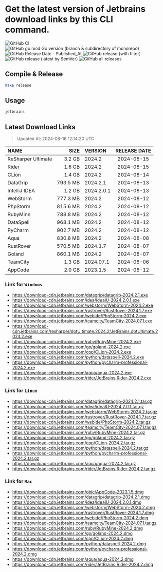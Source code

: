 # Get the latest version of Jetbrains download links by this CLI command.

![GitHub CI](https://github.com/designinlife/jetbrains/actions/workflows/ci.yml/badge.svg)
![GitHub go.mod Go version (branch & subdirectory of monorepo)](https://img.shields.io/github/go-mod/go-version/designinlife/jetbrains/master)
![GitHub Release Date - Published_At](https://img.shields.io/github/release-date/designinlife/jetbrains)
![GitHub release (with filter)](https://img.shields.io/github/v/release/designinlife/jetbrains)
![GitHub release (latest by SemVer)](https://img.shields.io/github/downloads/designinlife/jetbrains/v1.1.10/total)
![GitHub all releases](https://img.shields.io/github/downloads/designinlife/jetbrains/total)

## Compile & Release

```bash
make release
```

## Usage

```bash
jetbrains
```

## Latest Download Links

> Updated At: 2024-08-16 12:14:20 UTC

| NAME | SIZE | VERSION | RELEASE DATE |
| :-- | --: | :-- | :--: |
| ReSharper Ultimate | 3.2 GB | 2024.2 | 2024-08-15 |
| Rider | 1.6 GB | 2024.2 | 2024-08-15 |
| CLion | 1.4 GB | 2024.2 | 2024-08-14 |
| DataGrip | 793.5 MB | 2024.2.1 | 2024-08-13 |
| IntelliJ IDEA | 1.2 GB | 2024.2.0.1 | 2024-08-13 |
| WebStorm | 777.3 MB | 2024.2 | 2024-08-12 |
| PhpStorm | 815.6 MB | 2024.2 | 2024-08-12 |
| RubyMine | 788.8 MB | 2024.2 | 2024-08-12 |
| DataSpell | 968.1 MB | 2024.2 | 2024-08-12 |
| PyCharm | 902.7 MB | 2024.2 | 2024-08-12 |
| Aqua | 830.8 MB | 2024.2 | 2024-08-08 |
| RustRover | 570.5 MB | 2024.1.7 | 2024-08-07 |
| Goland | 860.1 MB | 2024.2 | 2024-08-07 |
| TeamCity | 1.3 GB | 2024.07.1 | 2024-08-06 |
| AppCode | 2.0 GB | 2023.1.5 | 2024-06-12 |

### Link for `Windows`

* <https://download-cdn.jetbrains.com/datagrip/datagrip-2024.2.1.exe>
* <https://download-cdn.jetbrains.com/idea/ideaIU-2024.2.0.1.exe>
* <https://download-cdn.jetbrains.com/webstorm/WebStorm-2024.2.exe>
* <https://download-cdn.jetbrains.com/rustrover/RustRover-2024.1.7.exe>
* <https://download-cdn.jetbrains.com/webide/PhpStorm-2024.2.exe>
* <https://download-cdn.jetbrains.com/teamcity/TeamCity-2024.07.1.exe>
* <https://download-cdn.jetbrains.com/resharper/dotUltimate.2024.2/JetBrains.dotUltimate.2024.2.exe>
* <https://download-cdn.jetbrains.com/ruby/RubyMine-2024.2.exe>
* <https://download-cdn.jetbrains.com/go/goland-2024.2.exe>
* <https://download-cdn.jetbrains.com/cpp/CLion-2024.2.exe>
* <https://download-cdn.jetbrains.com/python/dataspell-2024.2.exe>
* <https://download-cdn.jetbrains.com/python/pycharm-professional-2024.2.exe>
* <https://download-cdn.jetbrains.com/aqua/aqua-2024.2.exe>
* <https://download-cdn.jetbrains.com/rider/JetBrains.Rider-2024.2.exe>

### Link for `Linux`

* <https://download-cdn.jetbrains.com/datagrip/datagrip-2024.2.1.tar.gz>
* <https://download-cdn.jetbrains.com/idea/ideaIU-2024.2.0.1.tar.gz>
* <https://download-cdn.jetbrains.com/webstorm/WebStorm-2024.2.tar.gz>
* <https://download-cdn.jetbrains.com/rustrover/RustRover-2024.1.7.tar.gz>
* <https://download-cdn.jetbrains.com/webide/PhpStorm-2024.2.tar.gz>
* <https://download-cdn.jetbrains.com/teamcity/TeamCity-2024.07.1.tar.gz>
* <https://download-cdn.jetbrains.com/ruby/RubyMine-2024.2.tar.gz>
* <https://download-cdn.jetbrains.com/go/goland-2024.2.tar.gz>
* <https://download-cdn.jetbrains.com/cpp/CLion-2024.2.tar.gz>
* <https://download-cdn.jetbrains.com/python/dataspell-2024.2.tar.gz>
* <https://download-cdn.jetbrains.com/python/pycharm-professional-2024.2.tar.gz>
* <https://download-cdn.jetbrains.com/aqua/aqua-2024.2.tar.gz>
* <https://download-cdn.jetbrains.com/rider/JetBrains.Rider-2024.2.tar.gz>

### Link for `Mac`

* <https://download-cdn.jetbrains.com/objc/AppCode-2023.1.5.dmg>
* <https://download-cdn.jetbrains.com/datagrip/datagrip-2024.2.1.dmg>
* <https://download-cdn.jetbrains.com/idea/ideaIU-2024.2.0.1.dmg>
* <https://download-cdn.jetbrains.com/webstorm/WebStorm-2024.2.dmg>
* <https://download-cdn.jetbrains.com/rustrover/RustRover-2024.1.7.dmg>
* <https://download-cdn.jetbrains.com/webide/PhpStorm-2024.2.dmg>
* <https://download-cdn.jetbrains.com/teamcity/TeamCity-2024.07.1.tar.gz>
* <https://download-cdn.jetbrains.com/ruby/RubyMine-2024.2.dmg>
* <https://download-cdn.jetbrains.com/go/goland-2024.2.dmg>
* <https://download-cdn.jetbrains.com/cpp/CLion-2024.2.dmg>
* <https://download-cdn.jetbrains.com/python/dataspell-2024.2.dmg>
* <https://download-cdn.jetbrains.com/python/pycharm-professional-2024.2.dmg>
* <https://download-cdn.jetbrains.com/aqua/aqua-2024.2.dmg>
* <https://download-cdn.jetbrains.com/rider/JetBrains.Rider-2024.2.dmg>
